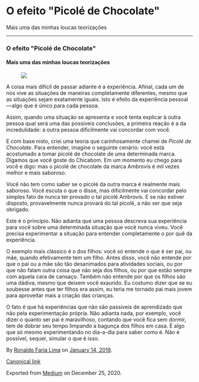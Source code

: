 O efeito "Picolé de Chocolate"
==============================

Mais uma das minhas loucas teorizações

------------------------------------------------------------------------

### O efeito "Picolé de Chocolate"

#### Mais uma das minhas loucas teorizações

<figure>
<img src="https://cdn-images-1.medium.com/max/800/1*sCQ8Jz228V53JikX2srQKg.jpeg" class="graf-image" />
</figure>A coisa mais difícil de passar adiante é a experiência. Afinal,
cada um de nós vive as situações de maneiras completamente diferentes,
mesmo que as situações sejam exatamente iguais. Isto é efeito da
experiência pessoal — algo que é único para cada pessoa.

Assim, quando uma situação se apresenta e você tenta explicar à outra
pessoa qual será uma das possíveis conclusões, a primeira reação é a da
incredulidade: a outra pessoa dificilmente vai concordar com você.

E com base nisto, criei uma teoria que carinhosamente chamei de *Picolé
de Chocolate*. Para entender, imagine o seguinte cenário: você está
acostumado a tomar picolé de chocolate de uma determinada marca. Digamos
que você goste do Chicabom. Em um momento eu chego para você e digo: mas
o picolé de chocolate da marca Ambrovis é mil vezes melhor e mais
saboroso.

Você não tem como saber se o picolé da outra marca é realmente mais
saboroso. Você escuta o que o disse, mas dificilmente vai concordar pelo
simples fato de nunca ter provado o tal picolé Ambrovis. E se não
estiver disposto, provavelmente nunca provará do tal picolé, a não ser
que seja obrigado.

Este é o princípio. Não adianta que uma pessoa descreva sua experiência
para você sobre uma determinada situação que você nunca viveu. Você
precisa experimentar a situação para entender completamente o por quê da
experiência.

O exemplo mais clássico é o dos filhos: você só entende o que é ser pai,
ou mãe, quando efetivamente tem um filho. Antes disso, você não entende
por que o pai ou a mãe são tão desanimados para atividades sociais, ou
por que não falam outra coisa que não seja dos filhos, ou por que estão
sempre com aquela cara de cansaço. Também não entende por que os filhos
são uma dádiva, mesmo que deixem você exaurido. Eu costumo dizer que se
eu soubesse antes que ter filhos era assim, eu teria me tornado pai mais
jovem para aproveitar mais a criação das crianças.

O fato é que há experiências que não são passíveis de aprendizado que
não pela experimentação própria. Não adianta nada, por exemplo, você
dizer o quanto ser pai é maravilhoso, contando que você fica sem dormir,
tem de dobrar seu tempo limpando a bagunça dos filhos em casa. É algo
que só mesmo experimentando no dia-a-dia para saber como é. Não é
possível, sequer, simular o que é isso.

By
<a href="https://medium.com/@ronaldolima" class="p-author h-card">Ronaldo Faria Lima</a>
on [January 14, 2019](https://medium.com/p/77a05fc7a0df).

<a href="https://medium.com/@ronaldolima/o-efeito-picol%C3%A9-de-chocolate-77a05fc7a0df" class="p-canonical">Canonical link</a>

Exported from [Medium](https://medium.com) on December 25, 2020.
